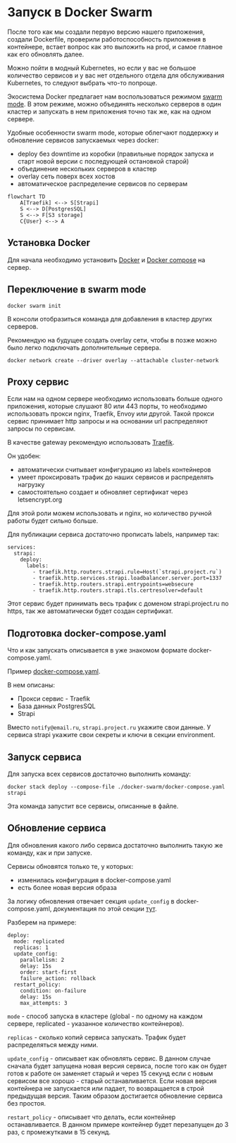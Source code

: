 # Запуск в Docker Swarm

После того как мы создали первую версию нашего приложения, создали Dockerfile, проверили работоспособность приложения в контейнере,
встает вопрос как это выложить на prod, и самое главное как его обновлять далее.

Можно пойти в модный Kubernetes, но если у вас не большое количество сервисов и у вас нет отдельного отдела для обслуживания Kubernetes, 
то следуют выбрать что-то попроще. 

Экосистема Docker предлагает нам воспользоваться режимом [swarm mode](https://docs.docker.com/engine/swarm/).
В этом режиме, можно объединять несколько серверов в один кластер и запускать в нем приложения точно так же, как на одном сервере.

Удобные особенности swarm mode, которые облегчают поддержку и обновление сервисов запускаемых через docker:

- deploy без downtime из коробки (правильные порядок запуска и старт новой версии с последующей остановкой старой)
- объединение нескольких серверов в кластер
- overlay сеть поверх всех хостов
- автоматическое распределение сервисов по серверам

```mermaid
flowchart TD
    A[Traefik] <--> S[Strapi]
    S <--> D[PostgresSQL]
    S <--> F[S3 storage]
    C{User} <--> A
```

## Установка Docker

Для начала необходимо установить [Docker](https://docs.docker.com/engine/install/) 
и [Docker compose](https://docs.docker.com/compose/install/linux/) на сервер.

## Переключение в swarm mode

```
docker swarm init
```

В консоли отобразиться команда для добавления в кластер других серверов.

Рекомендую на будущее создать overlay сети, чтобы в позже можно было легко подключать дополнительные сервера.

```
docker network create --driver overlay --attachable cluster-network
```

## Proxy сервис

Если нам на одном сервере необходимо использовать больше одного приложения, которые слушают 80 или 443 порты, 
то необходимо использовать прокси nginx, Traefik, Envoy или другой. Такой прокси сервис принимает http запросы и на основании url распределяют запросы по сервисам.

В качестве gateway рекомендую использовать [Traefik](https://traefik.io).

Он удобен:

- автоматически считывает конфигурацию из labels контейнеров
- умеет проксировать трафик до наших сервисов и распределять нагрузку
- самостоятельно создает и обновляет сертификат через letsencrypt.org

Для этой роли можем использовать и nginx, но количество ручной работы будет сильно больше.

Для публикации сервиса достаточно прописать labels, например так:

```
services:
  strapi:
    deploy:
      labels:
        - traefik.http.routers.strapi.rule=Host(`strapi.project.ru`)
        - traefik.http.services.strapi.loadbalancer.server.port=1337
        - traefik.http.routers.strapi.entrypoints=websecure
        - traefik.http.routers.strapi.tls.certresolver=default
```

Этот сервис будет принимать весь трафик с доменом strapi.project.ru по https, так же автоматически будет создан сертификат.

## Подготовка docker-compose.yaml

Что и как запускать описывается в уже знакомом формате docker-compose.yaml.

Пример [docker-compose.yaml](./../docker-swarm/docker-compose.yaml).

В нем описаны:
- Прокси сервис - Traefik
- База данных PostgresSQL
- Strapi

Вместо `notify@email.ru`, `strapi.project.ru` укажите свои данные.
У сервиса strapi укажите свои секреты и ключи в секции environment.


## Запуск сервиса

Для запуска всех сервисов достаточно выполнить команду:

```
docker stack deploy --compose-file ./docker-swarm/docker-compose.yaml strapi
```

Эта команда запустит все сервисы, описанные в файле.

## Обновление сервиса

Для обновления какого либо сервиса достаточно выполнить такую же команду, как и при запуске.

Сервисы обновятся только те, у которых:
- изменилась конфигурация в docker-compose.yaml
- есть более новая версия образа

За логику обновления отвечает секция `update_config` в docker-compose.yaml, документация по этой секции [тут](https://docs.docker.com/compose/compose-file/deploy/).

Разберем на примере:

```
deploy:
  mode: replicated
  replicas: 1
  update_config:
    parallelism: 2
    delay: 15s
    order: start-first
    failure_action: rollback
  restart_policy:
    condition: on-failure
    delay: 15s
    max_attempts: 3
```

`mode` - способ запуска в кластере (global - по одному на каждом сервере, replicated - указанное количество контейнеров).

`replicas` - сколько копий сервиса запускать. Трафик будет распределяться между ними.

`update_config` - описывает как обновлять сервис. В данном случае сначала будет запущена новая версия сервиса,
после того как он будет готов к работе он заменяет старый и через 15 секунд если с новым сервисом все хорошо - старый останавливается.
Если новая версия контейнера не запускается или падает, то возвращается в строй предыдущая версия.
Таким образом достигается обновление сервиса без простоя.

`restart_policy` - описывает что делать, если контейнер останавливается. 
В данном примере контейнер будет перезапущен до 3 раз, с промежутками в 15 секунд.